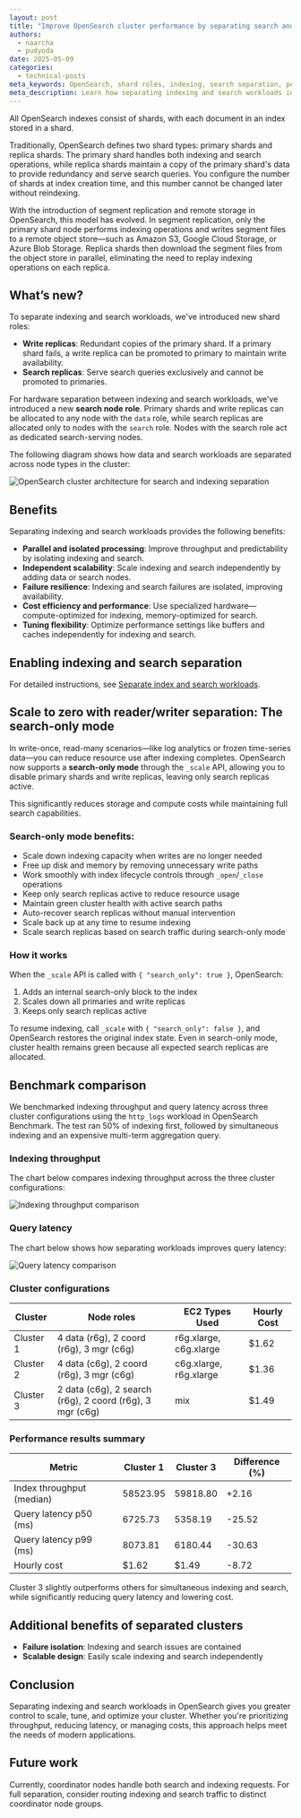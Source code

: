 ```yaml
---
layout: post
title: "Improve OpenSearch cluster performance by separating search and indexing workloads"
authors:
  - naarcha
  - pudyoda
date: 2025-05-09
categories:
  - technical-posts
meta_keywords: OpenSearch, shard roles, indexing, search separation, performance tuning
meta_description: Learn how separating indexing and search workloads in OpenSearch can improve performance, scalability, and cost-efficiency using dedicated roles and node types.
---
```


All OpenSearch indexes consist of shards, with each document in an index stored in a shard.

Traditionally, OpenSearch defines two shard types: primary shards and replica shards. The primary shard handles both indexing and search operations, while replica shards maintain a copy of the primary shard's data to provide redundancy and serve search queries. You configure the number of shards at index creation time, and this number cannot be changed later without reindexing.

With the introduction of segment replication and remote storage in OpenSearch, this model has evolved. In segment replication, only the primary shard node performs indexing operations and writes segment files to a remote object store—such as Amazon S3, Google Cloud Storage, or Azure Blob Storage. Replica shards then download the segment files from the object store in parallel, eliminating the need to replay indexing operations on each replica.

## What’s new?

To separate indexing and search workloads, we've introduced new shard roles:

- **Write replicas**: Redundant copies of the primary shard. If a primary shard fails, a write replica can be promoted to primary to maintain write availability.
- **Search replicas**: Serve search queries exclusively and cannot be promoted to primaries.

For hardware separation between indexing and search workloads, we've introduced a new **search node role**. Primary shards and write replicas can be allocated to any node with the `data` role, while search replicas are allocated only to nodes with the `search` role. Nodes with the search role act as dedicated search-serving nodes.

The following diagram shows how data and search workloads are separated across node types in the cluster:

![OpenSearch cluster architecture for search and indexing separation](/assets/media/blog-images/2025-05-09-search-index-separation/rw-separation-architecture.png)

## Benefits

Separating indexing and search workloads provides the following benefits:

- **Parallel and isolated processing**: Improve throughput and predictability by isolating indexing and search.
- **Independent scalability**: Scale indexing and search independently by adding data or search nodes.
- **Failure resilience**: Indexing and search failures are isolated, improving availability.
- **Cost efficiency and performance**: Use specialized hardware—compute-optimized for indexing, memory-optimized for search.
- **Tuning flexibility**: Optimize performance settings like buffers and caches independently for indexing and search.

## Enabling indexing and search separation

For detailed instructions, see [Separate index and search workloads](https://docs.opensearch.org/docs/latest/search-plugins/index-management/index-and-search-separation/).

## Scale to zero with reader/writer separation: The search-only mode

In write-once, read-many scenarios—like log analytics or frozen time-series data—you can reduce resource use after indexing completes. OpenSearch now supports a **search-only mode** through the `_scale` API, allowing you to disable primary shards and write replicas, leaving only search replicas active.

This significantly reduces storage and compute costs while maintaining full search capabilities.

### Search-only mode benefits:

- Scale down indexing capacity when writes are no longer needed
- Free up disk and memory by removing unnecessary write paths
- Work smoothly with index lifecycle controls through `_open`/`_close` operations
- Keep only search replicas active to reduce resource usage
- Maintain green cluster health with active search paths
- Auto-recover search replicas without manual intervention
- Scale back up at any time to resume indexing
- Scale search replicas based on search traffic during search-only mode

### How it works

When the `_scale` API is called with `{ "search_only": true }`, OpenSearch:

1. Adds an internal search-only block to the index
2. Scales down all primaries and write replicas
3. Keeps only search replicas active

To resume indexing, call `_scale` with `{ "search_only": false }`, and OpenSearch restores the original index state. Even in search-only mode, cluster health remains green because all expected search replicas are allocated.

## Benchmark comparison

We benchmarked indexing throughput and query latency across three cluster configurations using the `http_logs` workload in OpenSearch Benchmark. The test ran 50% of indexing first, followed by simultaneous indexing and an expensive multi-term aggregation query.

### Indexing throughput

The chart below compares indexing throughput across the three cluster configurations:

![Indexing throughput comparison](/assets/media/blog-images/2025-05-09-search-index-separation/indexing-throughput-compare-run.png)

### Query latency

The chart below shows how separating workloads improves query latency:

![Query latency comparison](/assets/media/blog-images/2025-05-09-search-index-separation/query-latency.png)

### Cluster configurations

| Cluster | Node roles                        | EC2 Types Used               | Hourly Cost |
|---------|-----------------------------------|------------------------------|--------------|
| Cluster 1 | 4 data (r6g), 2 coord (r6g), 3 mgr (c6g) | r6g.xlarge, c6g.xlarge | $1.62        |
| Cluster 2 | 4 data (c6g), 2 coord (r6g), 3 mgr (c6g) | c6g.xlarge, r6g.xlarge | $1.36        |
| Cluster 3 | 2 data (c6g), 2 search (r6g), 2 coord (r6g), 3 mgr (c6g) | mix | $1.49        |

### Performance results summary

| Metric                    | Cluster 1     | Cluster 3     | Difference (%) |
|---------------------------|---------------|---------------|----------------|
| Index throughput (median) | 58523.95      | 59818.80      | +2.16          |
| Query latency p50 (ms)    | 6725.73       | 5358.19       | -25.52         |
| Query latency p99 (ms)    | 8073.81       | 6180.44       | -30.63         |
| Hourly cost               | $1.62         | $1.49         | -8.72          |

Cluster 3 slightly outperforms others for simultaneous indexing and search, while significantly reducing query latency and lowering cost.

## Additional benefits of separated clusters

- **Failure isolation**: Indexing and search issues are contained
- **Scalable design**: Easily scale indexing and search independently

## Conclusion

Separating indexing and search workloads in OpenSearch gives you greater control to scale, tune, and optimize your cluster. Whether you're prioritizing throughput, reducing latency, or managing costs, this approach helps meet the needs of modern applications.

## Future work

Currently, coordinator nodes handle both search and indexing requests. For full separation, consider routing indexing and search traffic to distinct coordinator node groups.
